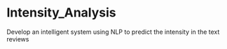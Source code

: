 # Intensity_Analysis
Develop an intelligent system using NLP to predict the intensity in the text reviews
